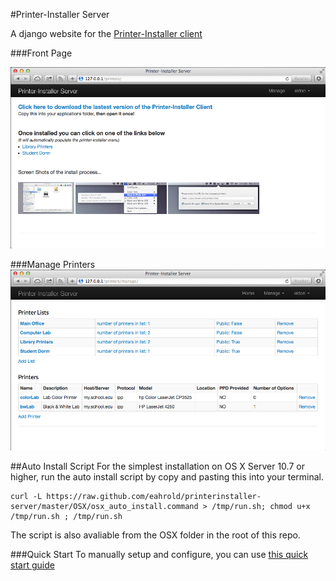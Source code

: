 #Printer-Installer Server

A django website for the [Printer-Installer client][pi_client]

###Front Page

![front][front]

###Manage Printers
![manage][manage]

##Auto Install Script
For the simplest installation on OS X Server 10.7 or higher, run the auto install script by copy and pasting this into your terminal.
```
curl -L https://raw.github.com/eahrold/printerinstaller-server/master/OSX/osx_auto_install.command > /tmp/run.sh; chmod u+x /tmp/run.sh ; /tmp/run.sh

```

The script is also avaliable from the OSX folder in the root of this repo.

###Quick Start
To manually setup and configure, you can use [this quick start guide][quick-start]

[add_list]:./docs/images/add_list.png
[add_printer]:./docs/images/add_printer.png
[front]:./docs/images/front.png
[manage]:./docs/images/manage.png
[quick-start]:./docs/quick_start.md
[pi_client]:https://github.com/eahrold/Printer-Installer